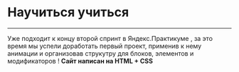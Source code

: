 # Научиться учиться
___
Уже подходит к концу второй спринт в Яндекс.Практикуме , за это время мы успели доработать первый проект, применив к нему анимации и организовав струкутру для блоков, элементов и модификаторов ! __Сайт написан на HTML + CSS__

